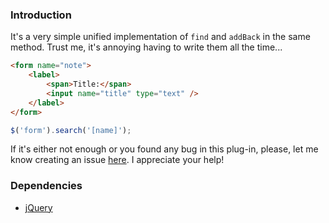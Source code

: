 ### Introduction

It's a very simple unified implementation of `find` and `addBack` in the same method. Trust me, it's annoying having to write them all the time...

```html
<form name="note">
    <label>
        <span>Title:</span>
        <input name="title" type="text" />
    </label>
</form>
```

```javascript
$('form').search('[name]');
```

If it's either not enough or you found any bug in this plug-in, please, let me know creating an issue [here](https://github.com/eagostini/jquery-search/issues). I appreciate your help!

### Dependencies

+ [jQuery](https://github.com/jquery/jquery)
